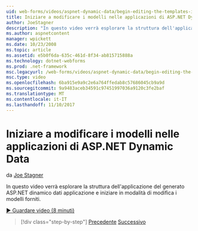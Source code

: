 ```yaml
---
uid: web-forms/videos/aspnet-dynamic-data/begin-editing-the-templates-in-aspnet-dynamic-data-applications
title: Iniziare a modificare i modelli nelle applicazioni di ASP.NET Dynamic Data | Documenti Microsoft
author: JoeStagner
description: "In questo video verrà esplorare la struttura dell'applicazione del generato ASP.NET dinamico dati applicazione e iniziare in modalità di modifica i modelli forniti."
ms.author: aspnetcontent
manager: wpickett
ms.date: 10/23/2008
ms.topic: article
ms.assetid: e5b0f6da-635c-461d-8f34-ab815715888a
ms.technology: dotnet-webforms
ms.prod: .net-framework
msc.legacyurl: /web-forms/videos/aspnet-dynamic-data/begin-editing-the-templates-in-aspnet-dynamic-data-applications
msc.type: video
ms.openlocfilehash: 6ba915e9a9c2e6a764ffedab8c57686045cb9a9d
ms.sourcegitcommit: 9a9483aceb34591c97451997036a9120c3fe2baf
ms.translationtype: MT
ms.contentlocale: it-IT
ms.lasthandoff: 11/10/2017
---
```

<a name="begin-editing-the-templates-in-aspnet-dynamic-data-applications"></a>Iniziare a modificare i modelli nelle applicazioni di ASP.NET Dynamic Data
====================
da [Joe Stagner](https://github.com/JoeStagner)

In questo video verrà esplorare la struttura dell'applicazione del generato ASP.NET dinamico dati applicazione e iniziare in modalità di modifica i modelli forniti.

[&#9654; Guardare video (8 minuti)](https://channel9.msdn.com/Blogs/ASP-NET-Site-Videos/begin-editing-the-templates-in-aspnet-dynamic-data-applications)

>[!div class="step-by-step"]
[Precedente](getting-started-with-dynamic-data.md)
[Successivo](begin-modifying-dynamic-data-applications-with-url-routing.md)
